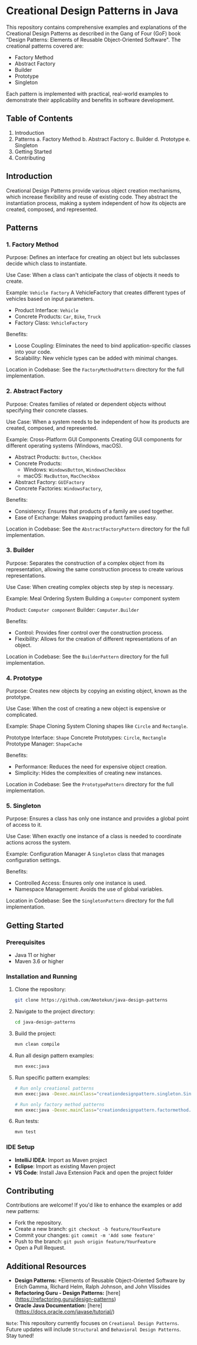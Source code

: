 # Creational Design Patterns in Java

This repository contains comprehensive examples and explanations of the Creational Design Patterns as described in the Gang of Four (GoF) book "Design Patterns: Elements of Reusable Object-Oriented Software". The creational patterns covered are:

- Factory Method
- Abstract Factory
- Builder
- Prototype
- Singleton

Each pattern is implemented with practical, real-world examples to demonstrate their applicability and benefits in software development.

## Table of Contents

1. Introduction
2. Patterns
   a. Factory Method
   b. Abstract Factory
   c. Builder
   d. Prototype
   e. Singleton
3. Getting Started
4. Contributing

## Introduction

Creational Design Patterns provide various object creation mechanisms, which increase flexibility and reuse of existing code. They abstract the instantiation process, making a system independent of how its objects are created, composed, and represented.

## Patterns

### 1. Factory Method

Purpose: Defines an interface for creating an object but lets subclasses decide which class to instantiate.

Use Case: When a class can't anticipate the class of objects it needs to create.

Example: `Vehicle Factory`
A VehicleFactory that creates different types of vehicles based on input parameters.

- Product Interface: `Vehicle`
- Concrete Products: `Car`, `Bike`, `Truck`
- Factory Class: `VehicleFactory`

Benefits:

- Loose Coupling: Eliminates the need to bind application-specific classes into your code.
- Scalability: New vehicle types can be added with minimal changes.

Location in Codebase: See the `FactoryMethodPattern` directory for the full implementation.

### 2. Abstract Factory

Purpose: Creates families of related or dependent objects without specifying their concrete classes.

Use Case: When a system needs to be independent of how its products are created, composed, and represented.

Example: Cross-Platform GUI Components
Creating GUI components for different operating systems (Windows, macOS).

- Abstract Products: `Button`, `Checkbox`
- Concrete Products:
  - Windows: `WindowsButton`, `WindowsCheckbox`
  - macOS: `MacButton`, `MacCheckbox`
- Abstract Factory: `GUIFactory`
- Concrete Factories: `WindowsFactory`,

Benefits:

- Consistency: Ensures that products of a family are used together.
- Ease of Exchange: Makes swapping product families easy.

Location in Codebase: See the `AbstractFactoryPattern` directory for the full implementation.

### 3. Builder

Purpose: Separates the construction of a complex object from its representation, allowing the same construction process to create various representations.

Use Case: When creating complex objects step by step is necessary.

Example: Meal Ordering System
Building a `Computer` component system

Product: `Computer component`
Builder: `Computer.Builder`

Benefits:

- Control: Provides finer control over the construction process.
- Flexibility: Allows for the creation of different representations of an object.

Location in Codebase: See the `BuilderPattern` directory for the full implementation.

### 4. Prototype

Purpose: Creates new objects by copying an existing object, known as the prototype.

Use Case: When the cost of creating a new object is expensive or complicated.

Example: Shape Cloning System
Cloning shapes like `Circle` and `Rectangle`.

Prototype Interface: `Shape`
Concrete Prototypes: `Circle`, `Rectangle`
Prototype Manager: `ShapeCache`

Benefits:

- Performance: Reduces the need for expensive object creation.
- Simplicity: Hides the complexities of creating new instances.

Location in Codebase: See the `PrototypePattern` directory for the full implementation.

### 5. Singleton

Purpose: Ensures a class has only one instance and provides a global point of access to it.

Use Case: When exactly one instance of a class is needed to coordinate actions across the system.

Example: Configuration Manager
A `Singleton` class that manages configuration settings.

Benefits:

- Controlled Access: Ensures only one instance is used.
- Namespace Management: Avoids the use of global variables.

Location in Codebase: See the `SingletonPattern` directory for the full implementation.

## Getting Started

### Prerequisites
- Java 11 or higher
- Maven 3.6 or higher

### Installation and Running

1. Clone the repository:
   ```bash
   git clone https://github.com/Amotekun/java-design-patterns
   ```

2. Navigate to the project directory:
   ```bash
   cd java-design-patterns
   ```

3. Build the project:
   ```bash
   mvn clean compile
   ```

4. Run all design pattern examples:
   ```bash
   mvn exec:java
   ```

5. Run specific pattern examples:
   ```bash
   # Run only creational patterns
   mvn exec:java -Dexec.mainClass="creationdesignpattern.singleton.SingletonApp"
   
   # Run only factory method patterns
   mvn exec:java -Dexec.mainClass="creationdesignpattern.factormethod.inheritance.with_interface.InheritanceWithInterfaceApp"
   ```

6. Run tests:
   ```bash
   mvn test
   ```

### IDE Setup
- **IntelliJ IDEA**: Import as Maven project
- **Eclipse**: Import as existing Maven project
- **VS Code**: Install Java Extension Pack and open the project folder

## Contributing

Contributions are welcome! If you'd like to enhance the examples or add new patterns:

- Fork the repository.
- Create a new branch: `git checkout -b feature/YourFeature`
- Commit your changes: `git commit -m 'Add some feature'`
- Push to the branch: `git push origin feature/YourFeature`
- Open a Pull Request.

## Additional Resources

- **Design Patterns:** \*Elements of Reusable Object-Oriented Software by Erich Gamma, Richard Helm, Ralph Johnson, and John Vlissides
- **Refactoring Guru - Design Patterns:** [here] (https://refactoring.guru/design-patterns)
- **Oracle Java Documentation:** [here] (https://docs.oracle.com/javase/tutorial/)

`Note`: This repository currently focuses on `Creational Design Patterns`. Future updates will include `Structural` and `Behavioral Design Patterns`. Stay tuned!
